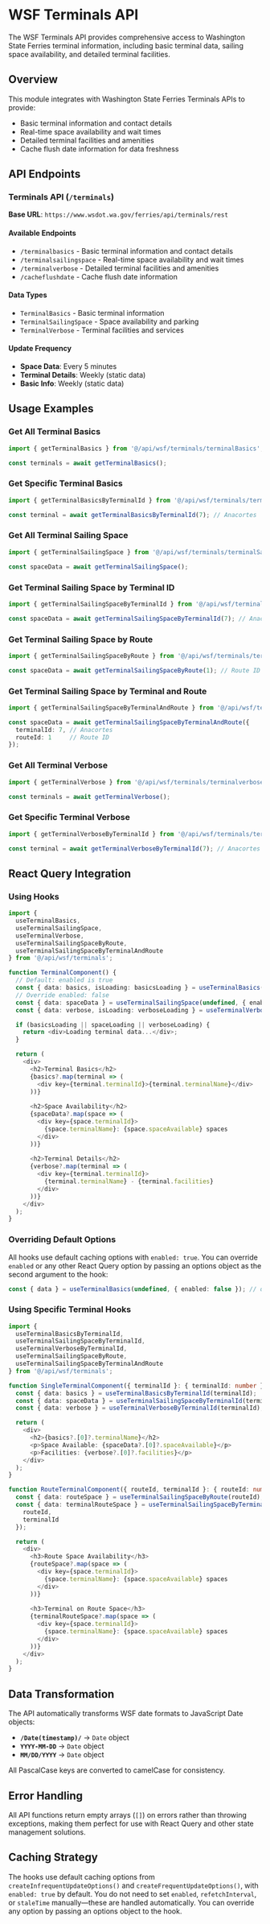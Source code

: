 # WSF Terminals API

The WSF Terminals API provides comprehensive access to Washington State Ferries terminal information, including basic terminal data, sailing space availability, and detailed terminal facilities.

## Overview

This module integrates with Washington State Ferries Terminals APIs to provide:
- Basic terminal information and contact details
- Real-time space availability and wait times
- Detailed terminal facilities and amenities
- Cache flush date information for data freshness

## API Endpoints

### Terminals API (`/terminals`)
**Base URL**: `https://www.wsdot.wa.gov/ferries/api/terminals/rest`

#### Available Endpoints
- `/terminalbasics` - Basic terminal information and contact details
- `/terminalsailingspace` - Real-time space availability and wait times
- `/terminalverbose` - Detailed terminal facilities and amenities
- `/cacheflushdate` - Cache flush date information

#### Data Types
- `TerminalBasics` - Basic terminal information
- `TerminalSailingSpace` - Space availability and parking
- `TerminalVerbose` - Terminal facilities and services

#### Update Frequency
- **Space Data**: Every 5 minutes
- **Terminal Details**: Weekly (static data)
- **Basic Info**: Weekly (static data)

## Usage Examples

### Get All Terminal Basics
```typescript
import { getTerminalBasics } from '@/api/wsf/terminals/terminalBasics';

const terminals = await getTerminalBasics();
```

### Get Specific Terminal Basics
```typescript
import { getTerminalBasicsByTerminalId } from '@/api/wsf/terminals/terminalBasics';

const terminal = await getTerminalBasicsByTerminalId(7); // Anacortes
```

### Get All Terminal Sailing Space
```typescript
import { getTerminalSailingSpace } from '@/api/wsf/terminals/terminalSailingSpace';

const spaceData = await getTerminalSailingSpace();
```

### Get Terminal Sailing Space by Terminal ID
```typescript
import { getTerminalSailingSpaceByTerminalId } from '@/api/wsf/terminals/terminalSailingSpace';

const spaceData = await getTerminalSailingSpaceByTerminalId(7); // Anacortes
```

### Get Terminal Sailing Space by Route
```typescript
import { getTerminalSailingSpaceByRoute } from '@/api/wsf/terminals/terminalSailingSpace';

const spaceData = await getTerminalSailingSpaceByRoute(1); // Route ID
```

### Get Terminal Sailing Space by Terminal and Route
```typescript
import { getTerminalSailingSpaceByTerminalAndRoute } from '@/api/wsf/terminals/terminalSailingSpace';

const spaceData = await getTerminalSailingSpaceByTerminalAndRoute({
  terminalId: 7, // Anacortes
  routeId: 1     // Route ID
});
```

### Get All Terminal Verbose
```typescript
import { getTerminalVerbose } from '@/api/wsf/terminals/terminalverbose';

const terminals = await getTerminalVerbose();
```

### Get Specific Terminal Verbose
```typescript
import { getTerminalVerboseByTerminalId } from '@/api/wsf/terminals/terminalverbose';

const terminal = await getTerminalVerboseByTerminalId(7); // Anacortes
```

## React Query Integration

### Using Hooks
```typescript
import { 
  useTerminalBasics, 
  useTerminalSailingSpace, 
  useTerminalVerbose,
  useTerminalSailingSpaceByRoute,
  useTerminalSailingSpaceByTerminalAndRoute
} from '@/api/wsf/terminals';

function TerminalComponent() {
  // Default: enabled is true
  const { data: basics, isLoading: basicsLoading } = useTerminalBasics();
  // Override enabled: false
  const { data: spaceData } = useTerminalSailingSpace(undefined, { enabled: false });
  const { data: verbose, isLoading: verboseLoading } = useTerminalVerbose();

  if (basicsLoading || spaceLoading || verboseLoading) {
    return <div>Loading terminal data...</div>;
  }

  return (
    <div>
      <h2>Terminal Basics</h2>
      {basics?.map(terminal => (
        <div key={terminal.terminalId}>{terminal.terminalName}</div>
      ))}
      
      <h2>Space Availability</h2>
      {spaceData?.map(space => (
        <div key={space.terminalId}>
          {space.terminalName}: {space.spaceAvailable} spaces
        </div>
      ))}
      
      <h2>Terminal Details</h2>
      {verbose?.map(terminal => (
        <div key={terminal.terminalId}>
          {terminal.terminalName} - {terminal.facilities}
        </div>
      ))}
    </div>
  );
}
```

### Overriding Default Options
All hooks use default caching options with `enabled: true`. You can override `enabled` or any other React Query option by passing an options object as the second argument to the hook:

```typescript
const { data } = useTerminalBasics(undefined, { enabled: false }); // disables the query
```

### Using Specific Terminal Hooks
```typescript
import { 
  useTerminalBasicsByTerminalId, 
  useTerminalSailingSpaceByTerminalId,
  useTerminalVerboseByTerminalId,
  useTerminalSailingSpaceByRoute,
  useTerminalSailingSpaceByTerminalAndRoute
} from '@/api/wsf/terminals';

function SingleTerminalComponent({ terminalId }: { terminalId: number }) {
  const { data: basics } = useTerminalBasicsByTerminalId(terminalId);
  const { data: spaceData } = useTerminalSailingSpaceByTerminalId(terminalId);
  const { data: verbose } = useTerminalVerboseByTerminalId(terminalId);

  return (
    <div>
      <h2>{basics?.[0]?.terminalName}</h2>
      <p>Space Available: {spaceData?.[0]?.spaceAvailable}</p>
      <p>Facilities: {verbose?.[0]?.facilities}</p>
    </div>
  );
}

function RouteTerminalComponent({ routeId, terminalId }: { routeId: number; terminalId: number }) {
  const { data: routeSpace } = useTerminalSailingSpaceByRoute(routeId);
  const { data: terminalRouteSpace } = useTerminalSailingSpaceByTerminalAndRoute({
    routeId,
    terminalId
  });

  return (
    <div>
      <h3>Route Space Availability</h3>
      {routeSpace?.map(space => (
        <div key={space.terminalId}>
          {space.terminalName}: {space.spaceAvailable} spaces
        </div>
      ))}
      
      <h3>Terminal on Route Space</h3>
      {terminalRouteSpace?.map(space => (
        <div key={space.terminalId}>
          {space.terminalName}: {space.spaceAvailable} spaces
        </div>
      ))}
    </div>
  );
}
```

## Data Transformation

The API automatically transforms WSF date formats to JavaScript Date objects:

- **`/Date(timestamp)/`** → `Date` object
- **`YYYY-MM-DD`** → `Date` object
- **`MM/DD/YYYY`** → `Date` object

All PascalCase keys are converted to camelCase for consistency.

## Error Handling

All API functions return empty arrays (`[]`) on errors rather than throwing exceptions, making them perfect for use with React Query and other state management solutions.

## Caching Strategy

The hooks use default caching options from `createInfrequentUpdateOptions()` and `createFrequentUpdateOptions()`, with `enabled: true` by default. You do not need to set `enabled`, `refetchInterval`, or `staleTime` manually—these are handled automatically. You can override any option by passing an options object to the hook. 